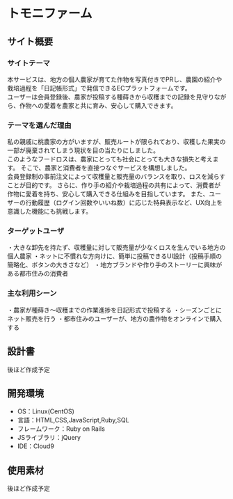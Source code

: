 # トモニファーム

## サイト概要
### サイトテーマ
本サービスは、地方の個人農家が育てた作物を写真付きでPRし、農園の紹介や栽培過程を「日記帳形式」で発信できるECプラットフォームです。  
ユーザーは会員登録後、農家が投稿する種蒔きから収穫までの記録を見守りながら、作物への愛着を農家と共に育み、安心して購入できます。
​
### テーマを選んだ理由
私の親戚に桃農家の方がいますが、販売ルートが限られており、収穫した果実の一部が廃棄されてしまう現状を目の当たりにしました。  
このようなフードロスは、農家にとっても社会にとっても大きな損失と考えます。
そこで、農家と消費者を直接つなぐサービスを構想しました。  
会員登録制の事前注文によって収穫量と販売量のバランスを取り、ロスを減らすことが目的です。
さらに、作り手の紹介や栽培過程の共有によって、消費者が作物に愛着を持ち、安心して購入できる仕組みを目指しています。
また、ユーザーの行動履歴（ログイン回数やいいね数）に応じた特典表示など、UX向上を意識した機能にも挑戦します。
​
### ターゲットユーザ
・大きな卸先を持たず、収穫量に対して販売量が少なくロスを生んでいる地方の個人農家
・ネットに不慣れな方向けに、簡単に投稿できるUI設計（投稿手順の簡略化、ボタンの大きさなど）
・地方ブランドや作り手のストーリーに興味がある都市住みの消費者
​
### 主な利用シーン
・農家が種蒔き～収穫までの作業進捗を日記形式で投稿する
・シーズンごとにネット販売を行う
・都市住みのユーザーが、地方の農作物をオンラインで購入する
​
## 設計書
後ほど作成予定
​
## 開発環境
- OS：Linux(CentOS)
- 言語：HTML,CSS,JavaScript,Ruby,SQL
- フレームワーク：Ruby on Rails
- JSライブラリ：jQuery
- IDE：Cloud9
​
## 使用素材
後ほど作成予定
<!-- - 外部サービスの画像素材・音声素材を使用した場合は、必ずサービス名とURLを明記してください。 -->
<!-- - アプリケーションの実装に使用したgem/bootstrapのリファレンスなどの記載は不要です。 -->
<!-- - 使用しない場合は、使用素材の項目をREADMEから削除してください。 -->
<!-- - 架空の団体・題材を前提にポートフォリオを制作する場合、下記のテンプレートを当項目内に記載しましょう。 -->
<!-- 【テンプレート】 -->
<!-- 著作権を考慮し、架空のデータを扱う予定です。 -->
<!-- なお今後、実在するデータを利用する際には、事前に著作権保持者と契約を結んだ上で利用します。 -->